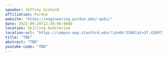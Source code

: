 ```yaml
---
speaker: Jeffrey Siskind
affiliation: Purdue
website: "https://engineering.purdue.edu/~qobi/"
date: 2023-09-29T12:30:00-0000
location: Skilling Auditorium
location-url: "https://campus-map.stanford.edu/?id=04-550&lat=37.42697371527761&lng=-122.17280664808126&zoom=18"
title: "TBD"
abstract: "TBD"
youtube-code: "TBD"
---
```

